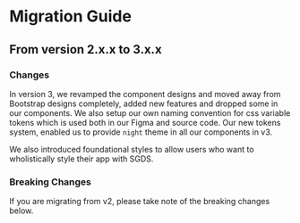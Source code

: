 # Migration Guide

## From version 2.x.x to 3.x.x

### Changes

In version 3, we revamped the component designs and moved away from Bootstrap designs completely, added new features and dropped some in our components.
We also setup our own naming convention for css variable tokens which is used both in our Figma and source code. Our new tokens system, enabled us to provide `night` theme in all our components in v3.

We also introduced foundational styles to allow users who want to wholistically style their app with SGDS. 


### Breaking Changes 

If you are migrating from v2, please take note of the breaking changes below. 